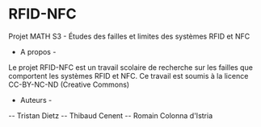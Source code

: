 # RFID-NFC
Projet MATH S3 - Études des failles et limites des systèmes RFID et NFC

- A propos -

Le projet RFID-NFC est un travail scolaire de recherche sur les failles que comportent les systèmes RFID et NFC. Ce travail est soumis à la licence CC-BY-NC-ND (Creative Commons)

- Auteurs -

-- Tristan Dietz
-- Thibaud Cenent
-- Romain Colonna d'Istria
